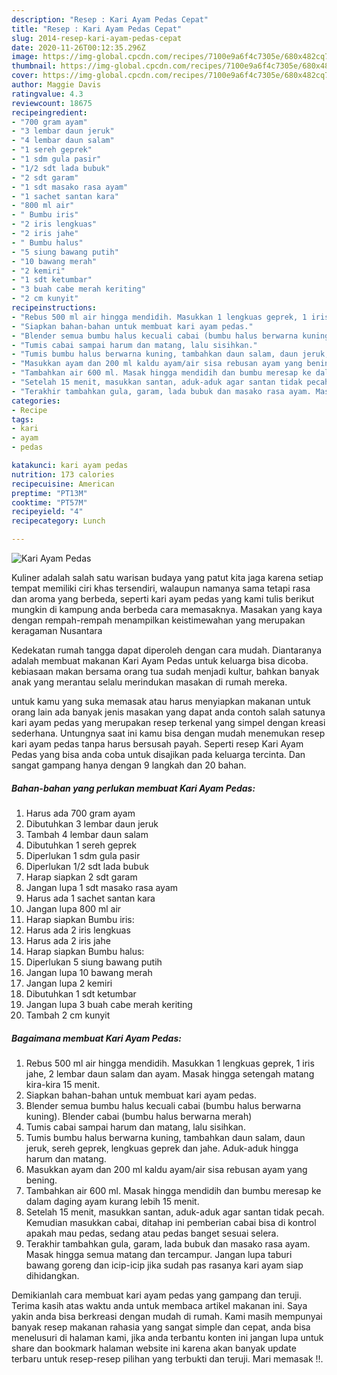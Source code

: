 ```yaml
---
description: "Resep : Kari Ayam Pedas Cepat"
title: "Resep : Kari Ayam Pedas Cepat"
slug: 2014-resep-kari-ayam-pedas-cepat
date: 2020-11-26T00:12:35.296Z
image: https://img-global.cpcdn.com/recipes/7100e9a6f4c7305e/680x482cq70/kari-ayam-pedas-foto-resep-utama.jpg
thumbnail: https://img-global.cpcdn.com/recipes/7100e9a6f4c7305e/680x482cq70/kari-ayam-pedas-foto-resep-utama.jpg
cover: https://img-global.cpcdn.com/recipes/7100e9a6f4c7305e/680x482cq70/kari-ayam-pedas-foto-resep-utama.jpg
author: Maggie Davis
ratingvalue: 4.3
reviewcount: 18675
recipeingredient:
- "700 gram ayam"
- "3 lembar daun jeruk"
- "4 lembar daun salam"
- "1 sereh geprek"
- "1 sdm gula pasir"
- "1/2 sdt lada bubuk"
- "2 sdt garam"
- "1 sdt masako rasa ayam"
- "1 sachet santan kara"
- "800 ml air"
- " Bumbu iris"
- "2 iris lengkuas"
- "2 iris jahe"
- " Bumbu halus"
- "5 siung bawang putih"
- "10 bawang merah"
- "2 kemiri"
- "1 sdt ketumbar"
- "3 buah cabe merah keriting"
- "2 cm kunyit"
recipeinstructions:
- "Rebus 500 ml air hingga mendidih. Masukkan 1 lengkuas geprek, 1 iris jahe, 2 lembar daun salam dan ayam. Masak hingga setengah matang kira-kira 15 menit."
- "Siapkan bahan-bahan untuk membuat kari ayam pedas."
- "Blender semua bumbu halus kecuali cabai (bumbu halus berwarna kuning). Blender cabai (bumbu halus berwarna merah)"
- "Tumis cabai sampai harum dan matang, lalu sisihkan."
- "Tumis bumbu halus berwarna kuning, tambahkan daun salam, daun jeruk, sereh geprek, lengkuas geprek dan jahe. Aduk-aduk hingga harum dan matang."
- "Masukkan ayam dan 200 ml kaldu ayam/air sisa rebusan ayam yang bening."
- "Tambahkan air 600 ml. Masak hingga mendidih dan bumbu meresap ke dalam daging ayam kurang lebih 15 menit."
- "Setelah 15 menit, masukkan santan, aduk-aduk agar santan tidak pecah. Kemudian masukkan cabai, ditahap ini pemberian cabai bisa di kontrol apakah mau pedas, sedang atau pedas banget sesuai selera."
- "Terakhir tambahkan gula, garam, lada bubuk dan masako rasa ayam. Masak hingga semua matang dan tercampur. Jangan lupa taburi bawang goreng dan icip-icip jika sudah pas rasanya kari ayam siap dihidangkan."
categories:
- Recipe
tags:
- kari
- ayam
- pedas

katakunci: kari ayam pedas 
nutrition: 173 calories
recipecuisine: American
preptime: "PT13M"
cooktime: "PT57M"
recipeyield: "4"
recipecategory: Lunch

---
```



![Kari Ayam Pedas](https://img-global.cpcdn.com/recipes/7100e9a6f4c7305e/680x482cq70/kari-ayam-pedas-foto-resep-utama.jpg)

Kuliner adalah salah satu warisan budaya yang patut kita jaga karena setiap tempat memiliki ciri khas tersendiri, walaupun namanya sama tetapi rasa dan aroma yang berbeda, seperti kari ayam pedas yang kami tulis berikut mungkin di kampung anda berbeda cara memasaknya. Masakan yang kaya dengan rempah-rempah menampilkan keistimewahan yang merupakan keragaman Nusantara

Kedekatan rumah tangga dapat diperoleh dengan cara mudah. Diantaranya adalah membuat makanan Kari Ayam Pedas untuk keluarga bisa dicoba. kebiasaan makan bersama orang tua sudah menjadi kultur, bahkan banyak anak yang merantau selalu merindukan masakan di rumah mereka.



untuk kamu yang suka memasak atau harus menyiapkan makanan untuk orang lain ada banyak jenis masakan yang dapat anda contoh salah satunya kari ayam pedas yang merupakan resep terkenal yang simpel dengan kreasi sederhana. Untungnya saat ini kamu bisa dengan mudah menemukan resep kari ayam pedas tanpa harus bersusah payah.
Seperti resep Kari Ayam Pedas yang bisa anda coba untuk disajikan pada keluarga tercinta. Dan sangat gampang hanya dengan 9 langkah dan 20 bahan.


<!--inarticleads1-->

##### Bahan-bahan yang perlukan membuat Kari Ayam Pedas:

1. Harus ada 700 gram ayam
1. Dibutuhkan 3 lembar daun jeruk
1. Tambah 4 lembar daun salam
1. Dibutuhkan 1 sereh geprek
1. Diperlukan 1 sdm gula pasir
1. Diperlukan 1/2 sdt lada bubuk
1. Harap siapkan 2 sdt garam
1. Jangan lupa 1 sdt masako rasa ayam
1. Harus ada 1 sachet santan kara
1. Jangan lupa 800 ml air
1. Harap siapkan  Bumbu iris:
1. Harus ada 2 iris lengkuas
1. Harus ada 2 iris jahe
1. Harap siapkan  Bumbu halus:
1. Diperlukan 5 siung bawang putih
1. Jangan lupa 10 bawang merah
1. Jangan lupa 2 kemiri
1. Dibutuhkan 1 sdt ketumbar
1. Jangan lupa 3 buah cabe merah keriting
1. Tambah 2 cm kunyit




<!--inarticleads2-->

##### Bagaimana membuat  Kari Ayam Pedas:

1. Rebus 500 ml air hingga mendidih. Masukkan 1 lengkuas geprek, 1 iris jahe, 2 lembar daun salam dan ayam. Masak hingga setengah matang kira-kira 15 menit.
1. Siapkan bahan-bahan untuk membuat kari ayam pedas.
1. Blender semua bumbu halus kecuali cabai (bumbu halus berwarna kuning). Blender cabai (bumbu halus berwarna merah)
1. Tumis cabai sampai harum dan matang, lalu sisihkan.
1. Tumis bumbu halus berwarna kuning, tambahkan daun salam, daun jeruk, sereh geprek, lengkuas geprek dan jahe. Aduk-aduk hingga harum dan matang.
1. Masukkan ayam dan 200 ml kaldu ayam/air sisa rebusan ayam yang bening.
1. Tambahkan air 600 ml. Masak hingga mendidih dan bumbu meresap ke dalam daging ayam kurang lebih 15 menit.
1. Setelah 15 menit, masukkan santan, aduk-aduk agar santan tidak pecah. Kemudian masukkan cabai, ditahap ini pemberian cabai bisa di kontrol apakah mau pedas, sedang atau pedas banget sesuai selera.
1. Terakhir tambahkan gula, garam, lada bubuk dan masako rasa ayam. Masak hingga semua matang dan tercampur. Jangan lupa taburi bawang goreng dan icip-icip jika sudah pas rasanya kari ayam siap dihidangkan.




Demikianlah cara membuat kari ayam pedas yang gampang dan teruji. Terima kasih atas waktu anda untuk membaca artikel makanan ini. Saya yakin anda bisa berkreasi dengan mudah di rumah. Kami masih mempunyai banyak resep makanan rahasia yang sangat simple dan cepat, anda bisa menelusuri di halaman kami, jika anda terbantu konten ini jangan lupa untuk share dan bookmark halaman website ini karena akan banyak update terbaru untuk resep-resep pilihan yang terbukti dan teruji. Mari memasak !!. 
